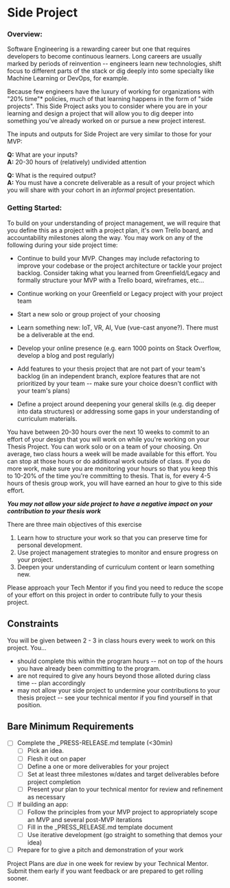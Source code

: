 # Side Project

### Overview:

Software Engineering is a rewarding career but one that requires developers to become continuous learners. Long careers are usually marked by periods of reinvention -- engineers learn new technologies, shift focus to different parts of the stack or dig deeply into some specialty like Machine Learning or DevOps, for example.

Because few engineers have the luxury of working for organizations with "20% time"* policies, much of that learning happens in the form of "side projects".  This Side Project asks you to consider where you are in your learning and design a project that will allow you to dig deeper into something you've already worked on or pursue a new project interest.

The inputs and outputs for Side Project are very similar to those for your MVP:

__Q:__ What are your inputs?
<br>
__A:__ 20-30 hours of (relatively) undivided attention

__Q:__ What is the required output?
<br>
__A:__ You must have a concrete deliverable as a result of your project which you will share with your cohort in an *informal* project presentation.

### Getting Started:

To build on your understanding of project management, we will require that you define this as a project with a project plan, it's own Trello board, and accountability milestones along the way.  You may work on any of the following during your side project time:

* Continue to build your MVP. Changes may include refactoring to improve your codebase or the project architecture or tackle your project backlog. Consider taking what you learned from Greenfield/Legacy and formally structure your MVP with a Trello board, wireframes, etc...

* Continue working on your Greenfield or Legacy project with your project team

* Start a new solo or group project of your choosing

* Learn something new: IoT, VR, AI, Vue (vue-cast anyone?). There must be a deliverable at the end.

* Develop your online presence (e.g. earn 1000 points on Stack Overflow, develop a blog and post regularly)

* Add features to your thesis project that are not part of your team's backlog (in an independent branch, explore features that are not prioritized by your team -- make sure your choice doesn't conflict with your team's plans)

* Define a project around deepening your general skills (e.g. dig deeper into data structures) or addressing some gaps in your understanding of curriculum materials.

You have between 20-30 hours over the next 10 weeks to commit to an effort of your design that you will work on while you're working on your Thesis Project.  You can work solo or on a team of your choosing.  On average, two class hours a week will be made available for this effort.  You can stop at those hours or do additional work outside of class.  If you do more work, make sure you are monitoring your hours so that you keep this to 10-20% of the time you're committing to thesis.  That is, for every 4-5 hours of thesis group work, you will have earned an hour to give to this side effort.

__*You may not allow your side project to have a negative impact on your contribution to your thesis work*__

There are three main objectives of this exercise

  1. Learn how to structure your work so that you can preserve time for personal development.
  1. Use project management strategies to monitor and ensure progress on your project.
  1. Deepen your understanding of curriculum content or learn something new.

Please approach your Tech Mentor if you find you need to reduce the scope of your effort on this project in order to contribute fully to your thesis project.

## Constraints

You will be given between 2 - 3 in class hours every week to work on this project. You...
 - should complete this within the program hours -- not on top of the hours you have already been committing to the program.
 - are not required to give any hours beyond those alloted during class time -- plan accordingly
 - may not allow your side project to undermine your contributions to your thesis project -- see your technical mentor if you find yourself in that position.

## Bare Minimum Requirements

- [ ] Complete the _PRESS-RELEASE.md template (<30min)
  - [ ] Pick an idea.
  - [ ] Flesh it out on paper
  - [ ] Define a one or more deliverables for your project
  - [ ] Set at least three milestones w/dates and target deliverables before project completion
  - [ ] Present your plan to your technical mentor for review and refinement as necessary
- [ ] If building an app:
  - [ ] Follow the principles from your MVP project to appropriately scope an MVP and several post-MVP iterations
  - [ ] Fill in the _PRESS_RELEASE.md template document
  - [ ] Use iterative development (go straight to something that demos your idea)
- [ ] Prepare for to give a pitch and demonstration of your work

Project Plans are *due* in one week for review by your Technical Mentor.  Submit them early if you want feedback or are prepared to get rolling sooner.

